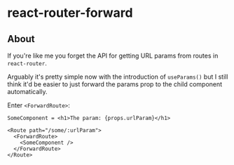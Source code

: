 # react-router-forward

## About
If you're like me you forget the API for getting URL params from routes in `react-router`.

Arguably it's pretty simple now with the introduction of `useParams()` but I still think it'd be easier to just forward the params prop to the child component automatically.

Enter `<ForwardRoute>`:

```
SomeComponent = <h1>The param: {props.urlParam}</h1>

<Route path="/some/:urlParam">
  <ForwardRoute>
    <SomeComponent />
  </ForwardRoute>
</Route>
```
